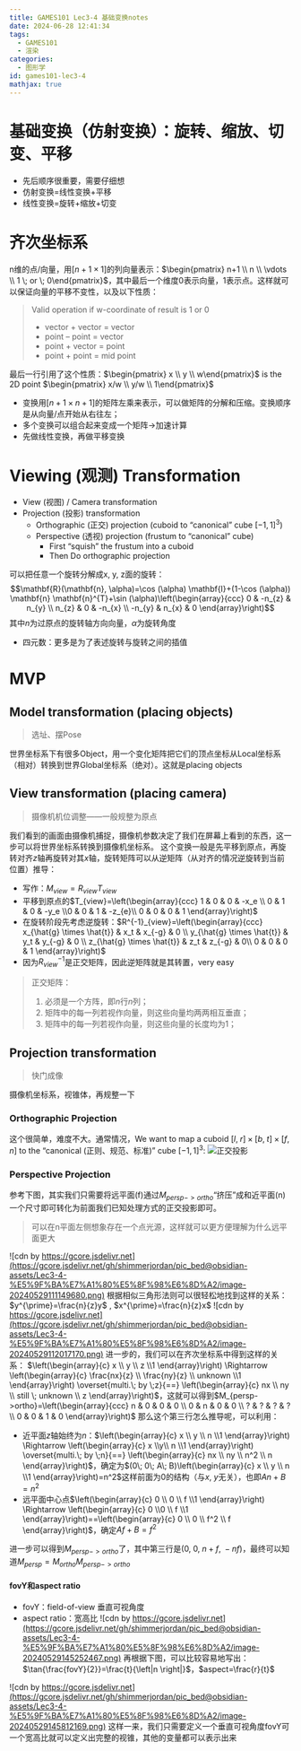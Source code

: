 ```yaml
---
title: GAMES101 Lec3-4 基础变换notes
date: 2024-06-28 12:41:34
tags:
  - GAMES101
  - 渲染
categories:
  - 图形学
id: games101-lec3-4
mathjax: true
---
```


# 基础变换（仿射变换）：旋转、缩放、切变、平移
- 先后顺序很重要，需要仔细想
- 仿射变换=线性变换+平移
- 线性变换=旋转+缩放+切变

<!-- more --> 

# 齐次坐标系
n维的点/向量，用$[n+1 \times 1]$的列向量表示：$\begin{pmatrix} n+1 \\ n \\ \vdots \\ 1 \; or \; 0\end{pmatrix}$，其中最后一个维度0表示向量，1表示点。这样就可以保证向量的平移不变性，以及以下性质：

> Valid operation if w-coordinate of result is 1 or 0 
> - vector + vector = vector 
> - point – point = vector
> - point + vector = point 
> - point + point = mid point

最后一行引用了这个性质：$\begin{pmatrix} x \\ y \\ w\end{pmatrix}$ is the 2D point $\begin{pmatrix} x/w \\ y/w \\ 1\end{pmatrix}$
- 变换用$[n+1 \times n+1]$的矩阵左乘来表示，可以做矩阵的分解和压缩。变换顺序是从向量/点开始从右往左；
- 多个变换可以组合起来变成一个矩阵→加速计算
- 先做线性变换，再做平移变换

# Viewing (观测) Transformation
- View (视图) / Camera transformation
- Projection (投影) transformation
    - Orthographic (正交) projection (cuboid to “canonical” cube $[-1, 1]^3$)
    - Perspective (透视) projection (frustum to “canonical” cube)
        - First “squish” the frustum into a cuboid
        - Then Do orthographic projection

可以把任意一个旋转分解成x, y, z面的旋转：
$$\mathbf{R}(\mathbf{n}, \alpha)=\cos (\alpha) \mathbf{I}+(1-\cos (\alpha)) \mathbf{n} \mathbf{n}^{T}+\sin (\alpha)\left(\begin{array}{ccc} 0 & -n_{z} & n_{y} \\ n_{z} & 0 & -n_{x} \\ -n_{y} & n_{x} & 0 \end{array}\right)$$
其中$n$为过原点的旋转轴方向向量，$\alpha$为旋转角度
- 四元数：更多是为了表述旋转与旋转之间的插值

# MVP
## **Model** transformation (placing objects)
> 选址、摆Pose

世界坐标系下有很多Object，用一个变化矩阵把它们的顶点坐标从Local坐标系（相对）转换到世界Global坐标系（绝对）。这就是placing objects
## **View** transformation (placing camera)
> 摄像机机位调整——一般规整为原点

我们看到的画面由摄像机捕捉，摄像机参数决定了我们在屏幕上看到的东西，这一步可以将世界坐标系转换到摄像机坐标系。
这个变换一般是先平移到原点，再旋转对齐$z$轴再旋转对其$x$轴，旋转矩阵可以从逆矩阵（从对齐的情况逆旋转到当前位置）推导：
- 写作：$M_{view}=R_{view}T_{view}$
- 平移到原点的$T_{view}=\left(\begin{array}{ccc} 1 & 0 & 0 & -x_e \\ 0 & 1 & 0 & -y_e \\0 & 0 & 1 & -z_{e}\\ 0 & 0 & 0 & 1 \end{array}\right)$
- 在旋转阶段先考虑逆旋转：$R^{-1}_{view}=\left(\begin{array}{ccc} x_{\hat{g} \times \hat{t}} & x_t & x_{-g} & 0 \\ y_{\hat{g} \times \hat{t}} & y_t & y_{-g} & 0 \\ z_{\hat{g} \times \hat{t}} & z_t & z_{-g} & 0\\ 0 & 0 & 0 & 1 \end{array}\right)$
- 因为$R^{-1}_{view}$是正交矩阵，因此逆矩阵就是其转置，very easy

> 正交矩阵：
> 1. 必须是一个方阵，即$n$行$n$列；
> 2. 矩阵中的每一列若视作向量，则这些向量均两两相互垂直；
> 3. 矩阵中的每一列若视作向量，则这些向量的长度均为1；

## **Projection** transformation
> 快门成像

摄像机坐标系，视锥体，再规整一下
### Orthographic Projection
这个很简单，难度不大。通常情况，We want to map a cuboid $\left[l,\; r\right] \times [b,\; t] \times [f,\; n]$ to the “canonical (正则、规范、标准)” cube $[-1, 1]^{3}$:
![正交投影](https://gcore.jsdelivr.net/gh/shimmerjordan/pic_bed@obsidian-assets/Lec3-4-%E5%9F%BA%E7%A1%80%E5%8F%98%E6%8D%A2/image-20240525232015628.png)

### Perspective Projection
参考下图，其实我们只需要将远平面(f)通过$M_{persp->ortho}$“挤压”成和近平面(n)一个尺寸即可转化为前面我们已知处理方式的正交投影即可。

>可以在n平面左侧想象存在一个点光源，这样就可以更方便理解为什么远平面更大

![cdn by https://gcore.jsdelivr.net](https://gcore.jsdelivr.net/gh/shimmerjordan/pic_bed@obsidian-assets/Lec3-4-%E5%9F%BA%E7%A1%80%E5%8F%98%E6%8D%A2/image-20240529111149680.png)
根据相似三角形法则可以很轻松地找到这样的关系：$y^{\prime}=\frac{n}{z}y$  ,  $x^{\prime}=\frac{n}{z}x$
![cdn by https://gcore.jsdelivr.net](https://gcore.jsdelivr.net/gh/shimmerjordan/pic_bed@obsidian-assets/Lec3-4-%E5%9F%BA%E7%A1%80%E5%8F%98%E6%8D%A2/image-20240529112017170.png)
进一步的，我们可以在齐次坐标系中得到这样的关系：
$\left(\begin{array}{c} x \\ y \\ z \\1 \end{array}\right) \Rightarrow \left(\begin{array}{c} \frac{nx}{z} \\ \frac{ny}{z} \\ unknown \\1 \end{array}\right) \overset{multi.\; by \;z}{==} \left(\begin{array}{c} nx \\ ny \\ still \; unknown \\ z \end{array}\right)$，这就可以得到$M_{persp->ortho}=\left(\begin{array}{ccc} n & 0 & 0 & 0 \\ 0 & n & 0 & 0 \\ ? & ? & ? & ?\\ 0 & 0 & 1 & 0 \end{array}\right)$
那么这个第三行怎么推导呢，可以利用：
- 近平面$z$轴始终为$n$：$\left(\begin{array}{c} x \\ y \\ n \\1 \end{array}\right) \Rightarrow \left(\begin{array}{c} x \\y\\ n \\1 \end{array}\right) \overset{multi.\; by \;n}{==} \left(\begin{array}{c} nx \\ ny \\ n^2 \\ n \end{array}\right)$，确定为$(0\; 0\; A\; B)\left(\begin{array}{c} x \\ y \\ n \\1 \end{array}\right)=n^2$这样前面为$0$的结构（与$x$, $y$无关），也即$An+B=n^2$
- 远平面中心点$\left(\begin{array}{c} 0 \\ 0 \\ f \\1 \end{array}\right) \Rightarrow \left(\begin{array}{c} 0 \\0 \\ f \\1 \end{array}\right)==\left(\begin{array}{c} 0 \\ 0 \\ f^2 \\ f \end{array}\right)$，确定$Af+B=f^2$

进一步可以得到$M_{persp->ortho}$了，其中第三行是$(0,\; 0,\; n+f,\; -nf)$，最终可以知道$M_{persp}=M_{ortho}M_{persp->ortho}$

#### fovY和aspect ratio
- fovY：field-of-view 垂直可视角度
- aspect ratio：宽高比
![cdn by https://gcore.jsdelivr.net](https://gcore.jsdelivr.net/gh/shimmerjordan/pic_bed@obsidian-assets/Lec3-4-%E5%9F%BA%E7%A1%80%E5%8F%98%E6%8D%A2/image-20240529145252467.png)
再根据下图，可以比较容易地写出：$\tan{\frac{fovY}{2}}=\frac{t}{\left|n \right|}$，$aspect=\frac{r}{t}$

![cdn by https://gcore.jsdelivr.net](https://gcore.jsdelivr.net/gh/shimmerjordan/pic_bed@obsidian-assets/Lec3-4-%E5%9F%BA%E7%A1%80%E5%8F%98%E6%8D%A2/image-20240529145812169.png)
这样一来，我们只需要定义一个垂直可视角度fovY可一个宽高比就可以定义出完整的视锥，其他的变量都可以表示出来

 
